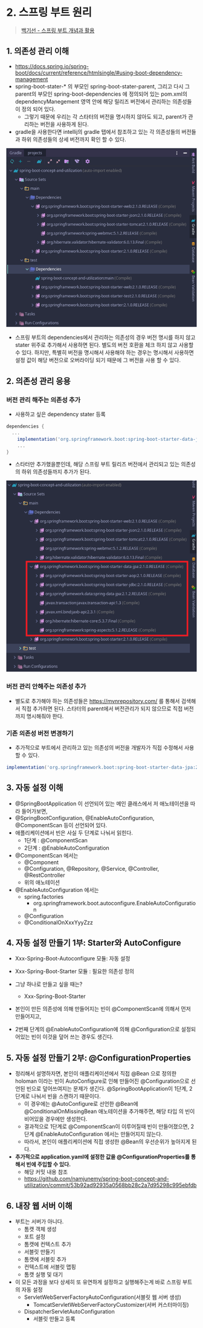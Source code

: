 # 2. 스프링 부트 원리

> [백기선 - 스프링 부트 개념과 활용](https://www.inflearn.com/course/%EC%8A%A4%ED%94%84%EB%A7%81%EB%B6%80%ED%8A%B8/)

## 1. 의존성 관리 이해

* https://docs.spring.io/spring-boot/docs/current/reference/htmlsingle/#using-boot-dependency-management
* spring-boot-stater-* 의 부모인 spring-boot-stater-parent, 그리고 다시 그 parent의 부모인 spring-boot-dependencies 에 정의되어 있는 pom.xml의 dependencyManegement 영역 안에 해당 릴리즈 버전에서 관리하는 의존성들이 정의 되어 있다.
  * 그렇기 때문에 우리는 각 스타터의 버전을 명시하지 않아도 되고, parent가 관리하는 버전을 사용하게 된다.
* gradle을 사용한다면 intellij의 gradle 탭에서 참조하고 있는 각 의존성들의 버전들과 하위 의존성들의 상세 버전까지 확인 할 수 있다.

![](./img/01_gradle_dependency.PNG)

* 스프링 부트의 dependencies에서 관리하는 의존성의 경우 버전 명시를 하지 않고 stater 위주로 추가해서 사용하면 된다. 별도의 버전 호환을 체크 하지 않고 사용할 수 있다. 하지만, 특별히 버전을 명시해서 사용해야 하는 경우는 명시해서 사용하면 설정 값이 해당 버전으로 오버라이딩 되기 때문에 그 버전을 사용 할 수 있다.

## 2. 의존성 관리 응용

### 버전 관리 해주는 의존성 추가

* 사용하고 싶은 dependency stater 등록

```groovy
dependencies {
  ...
	implementation('org.springframework.boot:spring-boot-starter-data-jpa')
	...    
}
```

* 스타터만 추가했을뿐인데, 해당 스프링 부트 릴리즈 버전에서 관리되고 있는 의존성의 하위 의존성들까지 추가가 된다.

![](./img/02_add_dependency_stater.PNG)

### 버전 관리 안해주는 의존성 추가

* 별도로 추가해야 하는 의존성들은 https://mvnrepository.com/ 를 통해서 검색해서 직접 추가하면 된다. 스타터의 parent에서 버전관리가 되지 않으므로 직접 버전까지 명시해줘야 한다.

### 기존 의존성 버전 변경하기

* 추가적으로 부트에서 관리하고 있는 의존성의 버전을 개발자가 직접 수정해서 사용할 수 있다. 

```groovy
implementation('org.springframework.boot:spring-boot-starter-data-jpa:2.0.3.RELEASE')
```

## 3. 자동 설정 이해

* @SpringBootApplication 이 선언되어 있는 메인 클래스에서 저 애노테이션을 따라 들어가보면,
* @SpringBootConfiguration, @EnableAutoConfiguration, @ComponentScan 등이 선언되어 있다.
* 애플리케이션에서 빈은 사실 두 단계로 나눠서 읽힌다.
  * 1단계 : @ComponentScan
  * 2단계 : @EnableAutoConfiguration
* @ComponentScan 에서는
  * @Component
  * @Configuration, @Repository, @Service, @Controller, @RestController
  * 위의 애노테이션
* @EnableAutoConfiguration 에서는
  * spring.factories
    * org.springframework.boot.autoconfigure.EnableAutoConfiguration
  * @Configuration
  * @ConditionalOnXxxYyyZzz

## 4. 자동 설정 만들기 1부: Starter와 AutoConfigure

* Xxx-Spring-Boot-Autoconfigure 모듈: 자동 설정
* Xxx-Spring-Boot-Starter 모듈 : 필요한 의존성 정의
* 그냥 하나로 만들고 싶을 때는?

  * Xxx-Spring-Boot-Starter
* 본인이 만든 의존성에 의해 만들어지는 빈이 @ComponentScan에 의해서 먼저 만들어지고,
* 2번째 단계의 @EnableAutoConfiguration에 의해 @Configuration으로 설정되어있는 빈이 이것을 덮어 쓰는 경우도 생긴다.

## 5. 자동 설정 만들기 2부: @ConfigurationProperties

* 정리해서 설명하자면, 본인이 애플리케이션에서 직접 @Bean 으로 정의한 holoman 이라는 빈이 AutoConfigure로 인해 만들어진 @Configuration으로 선언된 빈으로 덮어쓰여지는 문제가 생긴다. @SpringBootApplication이 1단계, 2단계로 나눠서 빈을 스캔하기 때문이다.
  * 이 경우에는 @AutoConfigure로 선언한 @Bean에 @ConditionalOnMissingBean 애노테이션을 추가해주면, 해당 타입	의 빈이 비어있을 경우에만 생성한다.
  * 결과적으로 1단계로 @ComponentScan이 이루어질때 빈이 만들어졌으면, 2단계 @EnableAutoConfiguration 에서는 만들어지지 않는다.
  * 따라서, 본인이 애플리케이션에 직접 생성한 @Bean의 우선순위가 높아지게 된다.
* **추가적으로 application.yaml에 설정한 값을 @ConfigurationProperties를 통해서 빈에 주입할 수 있다.**
  * 해당 커밋 내용 참조
  * https://github.com/namjunemy/spring-boot-concept-and-utilization/commit/53b92ad92935a0568bb28c2a7d95298c995ebfdb

## 6. 내장 웹 서버 이해

* 부트는 서버가 아니다.
  * 톰캣 객체 생성
  * 포트 설정
  * 톰캣에 컨텍스트 추가
  * 서블릿 만들기
  * 톰캣에 서블릿 추가
  * 컨텍스트에 서블릿 맵핑
  * 톰캣 실행 및 대기
* 이 모든 과정을 보다 상세히 또 유연하게 설정하고 실행해주는게 바로 스프링 부트의 자동 설정
  * ServletWebServerFactoryAutoConfiguration(서블릿 웹 서버 생성)
    * TomcatServletWebServerFactoryCustomizer(서버 커스터마이징)
  * DispatcherServletAutoConfiguration
    * 서블릿 만들고 등록